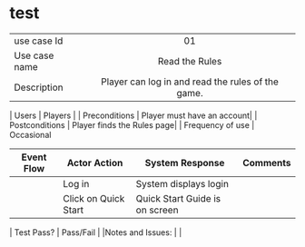 # test

|               |               |
| ------------- |:-------------:|
| use case Id   | 01                                                 |
| Use case name | Read the Rules                                     |
| Description   | Player can log in and read the rules of the game.  |


| Users            | Players                    |
| Preconditions    | Player must have an account|
| Postconditions   | Player finds the Rules page|
| Frequency of use | Occasional

| Event Flow       | Actor Action               | System Response               | Comments         |
|------------------|----------------------------|-------------------------------|------------------| 
|                  | Log in                     | System displays login         |                  |
|                  | Click on Quick Start       | Quick Start Guide is on screen|                  |

| Test Pass?       | Pass/Fail                  |
|Notes and Issues: |                            |                          
